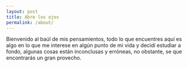 ```yaml
---
layout: post
title: Abre los ojos
permalink: /about/
---
```


Bienvenido al baúl de mis pensamientos, todo lo que encuentres aquí es algo en lo que me interese en algún punto de mi vida y decidí estudiar a fondo, algunas cosas están inconclusas y erróneas, no obstante, se que encontrarás un gran provecho.

[jekyll-organization]: https://github.com/jekyll
